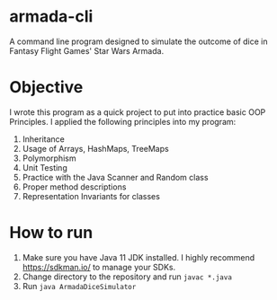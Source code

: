 # armada-cli
A command line program designed to simulate the outcome of dice in Fantasy Flight Games' Star Wars Armada.

# Objective
I wrote this program as a quick project to put into practice basic OOP Principles. I applied the following principles into my program:

1. Inheritance
2. Usage of Arrays, HashMaps, TreeMaps
3. Polymorphism
4. Unit Testing
5. Practice with the Java Scanner and Random class
6. Proper method descriptions
7. Representation Invariants for classes

# How to run
1. Make sure you have Java 11 JDK installed. I highly recommend https://sdkman.io/ to manage your SDKs.
2. Change directory to the repository and run `javac *.java`
3. Run `java ArmadaDiceSimulator`
